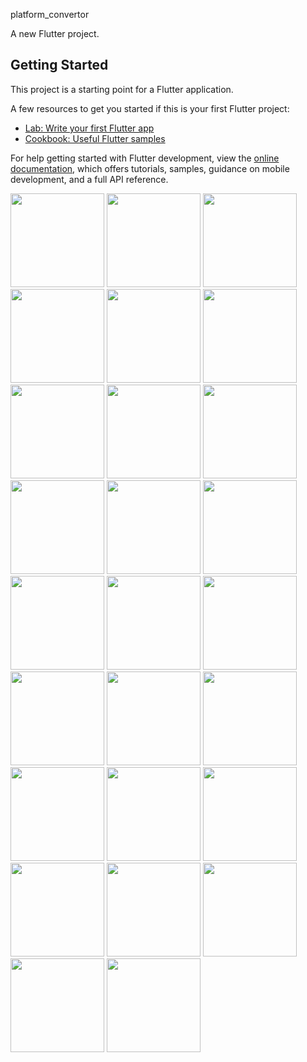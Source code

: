  platform_convertor

A new Flutter project.

## Getting Started

This project is a starting point for a Flutter application.

A few resources to get you started if this is your first Flutter project:

- [Lab: Write your first Flutter app](https://docs.flutter.dev/get-started/codelab)
- [Cookbook: Useful Flutter samples](https://docs.flutter.dev/cookbook)

For help getting started with Flutter development, view the
[online documentation](https://docs.flutter.dev/), which offers tutorials,
samples, guidance on mobile development, and a full API reference.

<p>
  <img src="https://github.com/Jenish09x/platform_convertor1/assets/134168824/b68ec3ab-5bec-4e3b-9af4-8904a2c90753",hieght="500"width="150">
  <img src="https://github.com/Jenish09x/platform_convertor1/assets/134168824/125f2c68-d131-4a9d-afb8-f6af554ad2a8",hieght="500"width="150">
  <img src="https://github.com/Jenish09x/platform_convertor1/assets/134168824/b6346352-0c58-4f9e-8162-b4ed46d25b5d",hieght="500"width="150">
  <img src="https://github.com/Jenish09x/platform_convertor1/assets/134168824/c2873388-f3e3-4b7f-a594-91e91bf80594",hieght="500"width="150">
  <img src="https://github.com/Jenish09x/platform_convertor1/assets/134168824/4fe198ca-139b-411e-97ff-f5358a3bdbce",hieght="500"width="150">
  <img src="https://github.com/Jenish09x/platform_convertor1/assets/134168824/fa02ff1a-7c58-43b6-b02e-dbd62a179d48",hieght="500"width="150">
  <img src="https://github.com/Jenish09x/platform_convertor1/assets/134168824/6c480c39-90e0-456f-8e46-4d9425da2e1f",hieght="500"width="150">
  <img src="https://github.com/Jenish09x/platform_convertor1/assets/134168824/1dbb2f2a-af46-4575-bd52-ef60717a3765",hieght="500"width="150">
  <img src="https://github.com/Jenish09x/platform_convertor1/assets/134168824/0f6ef66e-acb2-45cf-8024-742094578020",hieght="500"width="150">
  <img src="https://github.com/Jenish09x/platform_convertor1/assets/134168824/a4084604-578f-44e4-9f3c-8ee4d7b81d5c",hieght="500"width="150">
  <img src="https://github.com/Jenish09x/platform_convertor1/assets/134168824/ca86de5f-0fcf-4e7c-929d-d7b1111dd459",hieght="500"width="150">
  <img src="https://github.com/Jenish09x/platform_convertor1/assets/134168824/1287988e-01df-4c4d-afc5-975de37864b0",hieght="500"width="150">
  <img src="https://github.com/Jenish09x/platform_convertor1/assets/134168824/ddaad92e-8892-4ad1-8fc0-9e4d3b4c3490",hieght="500"width="150">
  <img src="https://github.com/Jenish09x/platform_convertor1/assets/134168824/c218155a-7bad-489c-a8b2-9a60c43d14ab",hieght="500"width="150">
  <img src="https://github.com/Jenish09x/platform_convertor1/assets/134168824/c961ae35-6ff9-498c-aa1d-80e52165dca2",hieght="500"width="150">
  <img src="https://github.com/Jenish09x/platform_convertor1/assets/134168824/d17cc6c1-120d-4df2-bf57-87e5fdef99fe",hieght="500"width="150">
  <img src="https://github.com/Jenish09x/platform_convertor1/assets/134168824/991d2863-0747-4667-9e6d-cc5658b1319a",hieght="500"width="150">
  <img src="https://github.com/Jenish09x/platform_convertor1/assets/134168824/928d3aa3-5ffc-4cbb-85d1-9da10cfcc857",hieght="500"width="150">
  <img src="https://github.com/Jenish09x/platform_convertor1/assets/134168824/be62ef27-949d-4ed8-a3d4-ad959886c24a",hieght="500"width="150">
  <img src="https://github.com/Jenish09x/platform_convertor1/assets/134168824/46ea3089-9f26-4576-8a6f-9bb09f897be7",hieght="500"width="150">
  <img src="https://github.com/Jenish09x/platform_convertor1/assets/134168824/19b4673c-3bee-4a99-8427-f253e835e1f5",hieght="500"width="150">
  <img src="https://github.com/Jenish09x/platform_convertor1/assets/134168824/15fd44ab-d96d-4409-bc05-1ce9460822b9",hieght="500"width="150">
  <img src="https://github.com/Jenish09x/platform_convertor1/assets/134168824/6e7acf6c-0de6-483f-af27-d8bef1f6fc5a",hieght="500"width="150">
  <img src="https://github.com/Jenish09x/platform_convertor1/assets/134168824/4f8d2f77-069d-4836-8f6a-78a260ad229b",hieght="500"width="150">
  <img src="https://github.com/Jenish09x/platform_convertor1/assets/134168824/a8c2b552-ed03-4b0c-9a4d-12a3f3396a9d",hieght="500"width="150">
  <img src="https://github.com/Jenish09x/platform_convertor1/assets/134168824/ee400547-08a7-41ba-9ee6-6ed65f8dc765",hieght="500"width="150">
</p>



























